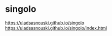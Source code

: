 # singolo
https://uladsasnouski.github.io/singolo
https://uladsasnouski.github.io/singolo/index.html
